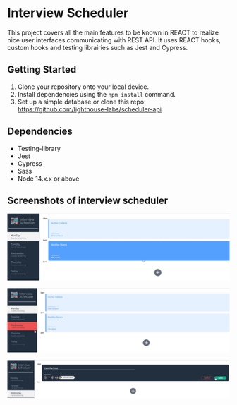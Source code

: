 # Interview Scheduler

This project covers all the main features to be known in REACT to realize nice user interfaces communicating with REST API. It uses REACT hooks, custom hooks and testing librairies such as Jest and Cypress.

## Getting Started

1. Clone your repository onto your local device.
2. Install dependencies using the `npm install` command.
3. Set up a simple database or clone this repo: <https://github.com/lighthouse-labs/scheduler-api>

## Dependencies

- Testing-library
- Jest
- Cypress
- Sass
- Node 14.x.x or above

## Screenshots of interview scheduler

![Wisdom tweet](https://github.com/diarrabak/scheduler/blob/master/docs/scheduler-screenshot1.jpg)

![Wisdom tweet](https://github.com/diarrabak/scheduler/blob/master/docs/scheduler-screenshot2.jpg)

![Wisdom tweet](https://github.com/diarrabak/scheduler/blob/master/docs/scheduler-screenshot3.jpg)
